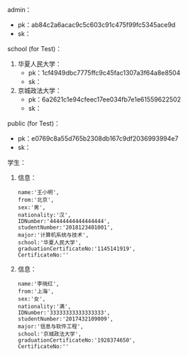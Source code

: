 admin：

-   pk：ab84c2a6acac9c5c603c91c475f99fc5345ace9d
-   sk：

school (for Test)：

1.  华夏人民大学：
    -   pk：1cf4949dbc7775ffc9c45fac1307a3f64a8e8504
    -   sk：
2.  京城政法大学：
    -   pk：6a2621c1e94cfeec17ee034fb7e1e61559622502
    -   sk：

public (for Test)：

-   pk：e0769c8a55d765b2308db167c9df2036993994e7
-   sk：





学生：

1.  信息：

    ```
    name:'王小明', 
    from:'北京',
    sex:'男',
    nationality:'汉',
    IDNumber:'44444444444444444',
    studentNumber:'2018123401001',
    major:'计算机系统与技术',
    school:'华夏人民大学',
    graduationCertificateNo:'1145141919',
    CertificateNo:''
    ```

2.  信息：

    ```
    name:'李晓红', 
    from:'上海',
    sex:'女',
    nationality:'满',
    IDNumber:'33333333333333333',
    studentNumber:'2017432109009',
    major:'信息与软件工程',
    school:'京城政法大学',
    graduationCertificateNo:'1928374650',
    CertificateNo:''
    ```

    